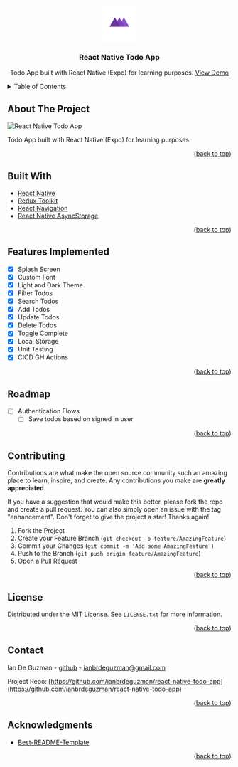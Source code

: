 <div id="top"></div>

<!-- PROJECT LOGO -->
<br />
<div align="center">
  <a href="https://github.com/ianbrdeguzman/react-native-todo-app">
    <img src="assets/adaptive-icon.png" alt="Logo" width="80" height="80">
  </a>

<h3 align="center">React Native Todo App</h3>

  <p align="center">
    Todo App built with React Native (Expo) for learning purposes.
    <a href="https://ianbrdeguzman.github.io/react-native-todo-app/">View Demo</a>
  </p>
</div>

<!-- TABLE OF CONTENTS -->
<details>
  <summary>Table of Contents</summary>
  <ol>
    <li><a href="#about-the-project">About The Project</a></li>
    <li><a href="#built-with">Built With</a></li>
    <li><a href="#features">Features Implemented</a></li>
    <li><a href="#roadmap">Roadmap</a></li>
    <li><a href="#contributing">Contributing</a></li>
    <li><a href="#license">License</a></li>
    <li><a href="#contact">Contact</a></li>
    <li><a href="#acknowledgments">Acknowledgments</a></li>
  </ol>
</details>

<!-- ABOUT THE PROJECT -->

## About The Project

![React Native Todo App](https://media.giphy.com/media/THZxWljYvS40NiKmaM/giphy.gif)

Todo App built with React Native (Expo) for learning purposes.

<p align="right">(<a href="#top">back to top</a>)</p>

<!-- BUILT WITH -->

## Built With

- [React Native](https://reactnative.dev/)
- [Redux Toolkit](https://redux-toolkit.js.org/)
- [React Navigation](https://reactnavigation.org/)
- [React Native AsyncStorage](https://react-native-async-storage.github.io/async-storage/)

<p align="right">(<a href="#top">back to top</a>)</p>

<!-- FEATURES IMPLEMENTED -->

## Features Implemented

- [x] Splash Screen
- [x] Custom Font
- [x] Light and Dark Theme
- [x] Filter Todos
- [x] Search Todos
- [x] Add Todos
- [x] Update Todos
- [x] Delete Todos
- [x] Toggle Complete
- [x] Local Storage
- [x] Unit Testing
- [x] CICD GH Actions

<p align="right">(<a href="#top">back to top</a>)</p>

<!-- ROADMAP -->

## Roadmap

- [ ] Authentication Flows
  - [ ] Save todos based on signed in user

<p align="right">(<a href="#top">back to top</a>)</p>

<!-- CONTRIBUTING -->

## Contributing

Contributions are what make the open source community such an amazing place to learn, inspire, and create. Any contributions you make are **greatly appreciated**.

If you have a suggestion that would make this better, please fork the repo and create a pull request. You can also simply open an issue with the tag "enhancement".
Don't forget to give the project a star! Thanks again!

1. Fork the Project
2. Create your Feature Branch (`git checkout -b feature/AmazingFeature`)
3. Commit your Changes (`git commit -m 'Add some AmazingFeature'`)
4. Push to the Branch (`git push origin feature/AmazingFeature`)
5. Open a Pull Request

<p align="right">(<a href="#top">back to top</a>)</p>

<!-- LICENSE -->

## License

Distributed under the MIT License. See `LICENSE.txt` for more information.

<p align="right">(<a href="#top">back to top</a>)</p>

<!-- CONTACT -->

## Contact

Ian De Guzman - [github](https://github.com/ianbrdeguzman) - ianbrdeguzman@gmail.com

Project Repo: [https://github.com/ianbrdeguzman/react-native-todo-app](https://github.com/ianbrdeguzman/react-native-todo-app)

<p align="right">(<a href="#top">back to top</a>)</p>

<!-- ACKNOWLEDGMENTS -->

## Acknowledgments

- [Best-README-Template](https://github.com/othneildrew/Best-README-Template)

<p align="right">(<a href="#top">back to top</a>)</p>
